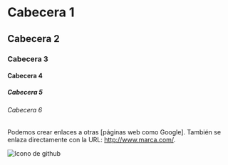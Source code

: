 # Cabecera 1
## Cabecera 2
### Cabecera 3
#### Cabecera 4
##### Cabecera 5
###### Cabecera 6







































Podemos crear enlaces a otras [páginas web como Google]. También se enlaza directamente con la URL: http://www.marca.com/.

![Icono de github](http://img.freepik.com/iconos-gratis/github-signo_318-42173.jpg?size=338&ext=jpg)

